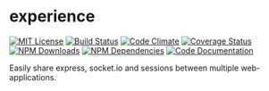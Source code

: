 # experience

[![MIT License](https://img.shields.io/badge/license-MIT-blue.svg)](http://opensource.org/licenses/MIT)
[![Build Status](https://api.travis-ci.org/dodekeract/experience.svg)](https://travis-ci.org/dodekeract/experience/)
[![Code Climate](https://codeclimate.com/github/dodekeract/experience/badges/gpa.svg)](https://codeclimate.com/github/dodekeract/experience)
[![Coverage Status](https://coveralls.io/repos/dodekeract/experience/badge.svg?branch=master&service=github)](https://coveralls.io/github/dodekeract/experience?branch=master)
[![NPM Downloads](https://img.shields.io/npm/dm/experience.svg)](https://npmjs.com/package/experience)
[![NPM Dependencies](https://david-dm.org/dodekeract/experience.png)](https://npmjs.com/package/experience)
[![Code Documentation](https://inch-ci.org/github/dodekeract/experience.svg)](https://inch-ci.org/github/dodekeract/experience)

Easily share express, socket.io and sessions between multiple web-applications.
